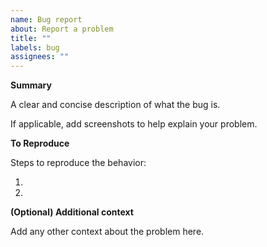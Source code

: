 ```yaml
---
name: Bug report
about: Report a problem
title: ""
labels: bug
assignees: ""
---
```


**Summary**

A clear and concise description of what the bug is.

If applicable, add screenshots to help explain your problem.

**To Reproduce**

Steps to reproduce the behavior:

1. 
2. 

**(Optional) Additional context**

Add any other context about the problem here.